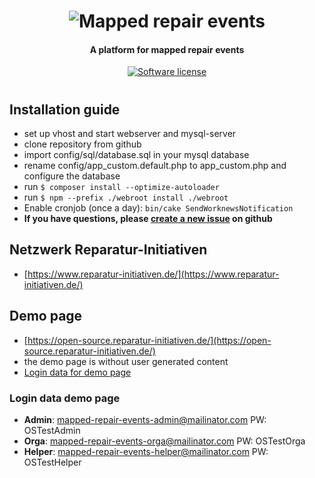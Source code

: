 <h1 align="center">
  <img src="https://open-source.reparatur-initiativen.de/img/core/logo.jpg" alt="Mapped repair events">
</h1>

<h4 align="center">A platform for mapped repair events</h4>

<p align="center">
  <a href="LICENSE">
    <img src="https://img.shields.io/github/license/anstiftung/mapped-repair-events"
         alt="Software license">
  </a>
</p>

<h1></h1>

## Installation guide

* set up vhost and start webserver and mysql-server
* clone repository from github
* import config/sql/database.sql in your mysql database
* rename config/app\_custom.default.php to app\_custom.php and configure the database
* run `$ composer install --optimize-autoloader`
* run `$ npm --prefix ./webroot install ./webroot`
* Enable cronjob (once a day): `bin/cake SendWorknewsNotification`
* **If you have questions, please [create a new issue](https://github.com/anstiftung/mapped-repair-events/issues/new) on github**

## Netzwerk Reparatur-Initiativen
* [https://www.reparatur-initiativen.de/](https://www.reparatur-initiativen.de/)

## Demo page
* [https://open-source.reparatur-initiativen.de/](https://open-source.reparatur-initiativen.de/)
* the demo page is without user generated content
* [Login data for demo page](https://open-source.reparatur-initiativen.de/post/test-logins)

### Login data demo page

* **Admin**: mapped-repair-events-admin@mailinator.com PW: OSTestAdmin
* **Orga**: mapped-repair-events-orga@mailinator.com PW: OSTestOrga
* **Helper**: mapped-repair-events-helper@mailinator.com PW: OSTestHelper
